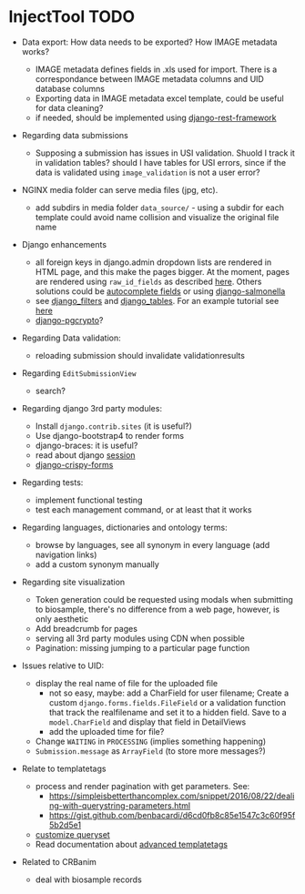 
InjectTool TODO
===============

* Data export: How data needs to be exported? How IMAGE metadata works?
  - IMAGE metadata defines fields in .xls used for import. There is a correspondance
    between IMAGE metadata columns and UID database columns
  - Exporting data in IMAGE metadata excel template, could be useful for data
    cleaning?
  - if needed, should be implemented using [django-rest-framework](https://www.django-rest-framework.org/)

* Regarding data submissions
  - Supposing a submission has issues in USI validation. Shuold I track it in
    validation tables? should I have tables for USI errors, since if the
    data is validated using `image_validation` is not a user error?

* NGINX media folder can serve media files (jpg, etc).
  - add subdirs in media folder `data_source/` - using a subdir for each template
    could avoid name collision and visualize the original file name

* Django enhancements
  - all foreign keys in django.admin dropdown lists are rendered in HTML page, and this make the
    pages bigger. At the moment, pages are rendered using `raw_id_fields` as described
    [here](https://books.agiliq.com/projects/django-admin-cookbook/en/latest/many_fks.html).
    Others solutions could be [autocomplete fields](http://django-extensions.readthedocs.io/en/latest/admin_extensions.html?highlight=ForeignKeyAutocompleteAdmin)
    or using [django-salmonella](https://github.com/lincolnloop/django-dynamic-raw-id)
  - see [django_filters](https://django-filter.readthedocs.io/) and [django_tables](https://django-tables2.readthedocs.io/en/latest/).
    For an example tutorial see [here](https://www.craigderington.me/generic-list-view-with-django-tables/)
  - [django-pgcrypto](https://django-pgcrypto-expressions.readthedocs.io/en/latest/)?

* Regarding Data validation:
  - reloading submission should invalidate validationresults

* Regarding `EditSubmissionView`
  - search?

* Regarding django 3rd party modules:
  - Install `django.contrib.sites` (it is useful?)
  - Use django-bootstrap4 to render forms
  - django-braces: it is useful?
  - read about django [session](https://docs.djangoproject.com/en/1.11/topics/http/sessions/)
  - [django-crispy-forms](https://simpleisbetterthancomplex.com/tutorial/2018/08/13/how-to-use-bootstrap-4-forms-with-django.html)

* Regarding tests:
  - implement functional testing
  - test each management command, or at least that it works

* Regarding languages, dictionaries and ontology terms:
  - browse by languages, see all synonym in every language (add navigation links)
  - add a custom synonym manually

* Regarding site visualization
  - Token generation could be requested using modals when submitting to biosample,
    there's no difference from a web page, however, is only aesthetic
  - Add breadcrumb for pages
  - serving all 3rd party modules using CDN when possible
  - Pagination: missing jumping to a particular page function

* Issues relative to UID:
  - display the real name of file for the uploaded file
    - not so easy, maybe: add a CharField for user filename; Create a custom
      `django.forms.fields.FileField` or a validation function that track the
      realfilename and set it to a hidden field. Save to a `model.CharField` and
      display that field in DetailViews
    - add the uploaded time for file?
  - Change `WAITING` in `PROCESSING` (implies something happening)
  - `Submission.message` as `ArrayField` (to store more messages?)

* Relate to templatetags
  - process and render pagination with get parameters. See:
    - https://simpleisbetterthancomplex.com/snippet/2016/08/22/dealing-with-querystring-parameters.html
    - https://gist.github.com/benbacardi/d6cd0fb8c85e1547c3c60f95f5b2d5e1
  - [customize queryset](https://stackoverflow.com/questions/22902457/django-listview-customising-queryset)
  - Read documentation about [advanced templatetags](https://djangobook.com/advanced-custom-template-tags/)

* Related to CRBanim
  - deal with biosample records
